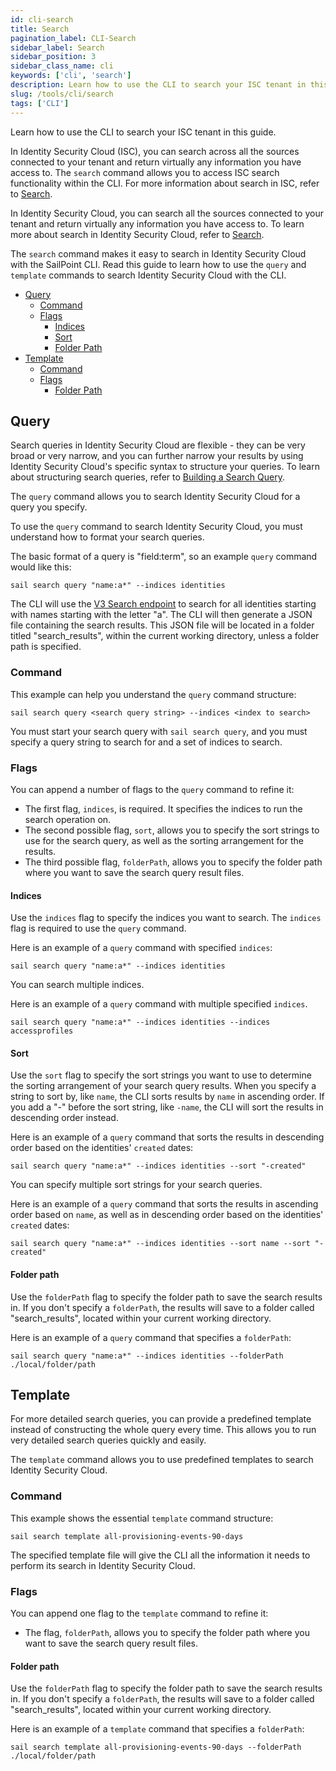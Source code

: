 ```yaml
---
id: cli-search
title: Search
pagination_label: CLI-Search
sidebar_label: Search
sidebar_position: 3
sidebar_class_name: cli
keywords: ['cli', 'search']
description: Learn how to use the CLI to search your ISC tenant in this guide.
slug: /tools/cli/search
tags: ['CLI']
---
```


Learn how to use the CLI to search your ISC tenant in this guide.

In Identity Security Cloud (ISC), you can search across all the sources connected to your tenant and return virtually any information you have access to. The `search` command allows you to access ISC search functionality within the CLI. For more information about search in ISC, refer to [Search](../../api/v3/search).

In Identity Security Cloud, you can search all the sources connected to your tenant and return virtually any information you have access to. To learn more about search in Identity Security Cloud, refer to [Search](https://documentation.sailpoint.com/saas/help/search/index.html).

The `search` command makes it easy to search in Identity Security Cloud with the SailPoint CLI. Read this guide to learn how to use the `query` and `template` commands to search Identity Security Cloud with the CLI.

- [Query](#query)
  - [Command](#command)
  - [Flags](#flags)
    - [Indices](#indices)
    - [Sort](#sort)
    - [Folder Path](#folder-path)
- [Template](#template)
  - [Command](#command-1)
  - [Flags](#flags-1)
    - [Folder Path](#folder-path-1)

## Query

Search queries in Identity Security Cloud are flexible - they can be very broad or very narrow, and you can further narrow your results by using Identity Security Cloud's specific syntax to structure your queries. To learn about structuring search queries, refer to [Building a Search Query](https://documentation.sailpoint.com/saas/help/search/building-query.html).

The `query` command allows you to search Identity Security Cloud for a query you specify.

To use the `query` command to search Identity Security Cloud, you must understand how to format your search queries.

The basic format of a query is "field:term", so an example `query` command would like this:

```shell
sail search query "name:a*" --indices identities
```

The CLI will use the [V3 Search endpoint](https://developer.sailpoint.com/docs/api/v3/search-post) to search for all identities starting with names starting with the letter "a". The CLI will then generate a JSON file containing the search results. This JSON file will be located in a folder titled "search_results", within the current working directory, unless a folder path is specified.

### Command

This example can help you understand the `query` command structure:

```shell
sail search query <search query string> --indices <index to search>
```

You must start your search query with `sail search query`, and you must specify a query string to search for and a set of indices to search.

### Flags

You can append a number of flags to the `query` command to refine it:

- The first flag, `indices`, is required. It specifies the indices to run the search operation on.
- The second possible flag, `sort`, allows you to specify the sort strings to use for the search query, as well as the sorting arrangement for the results.
- The third possible flag, `folderPath`, allows you to specify the folder path where you want to save the search query result files.

#### Indices

Use the `indices` flag to specify the indices you want to search. The `indices` flag is required to use the `query` command.

Here is an example of a `query` command with specified `indices`:

```shell
sail search query "name:a*" --indices identities
```

You can search multiple indices.

Here is an example of a `query` command with multiple specified `indices`.

```shell
sail search query "name:a*" --indices identities --indices accessprofiles
```

#### Sort

Use the `sort` flag to specify the sort strings you want to use to determine the sorting arrangement of your search query results. When you specify a string to sort by, like `name`, the CLI sorts results by `name` in ascending order. If you add a "-" before the sort string, like `-name`, the CLI will sort the results in descending order instead.

Here is an example of a `query` command that sorts the results in descending order based on the identities' `created` dates:

```shell
sail search query "name:a*" --indices identities --sort "-created"
```

You can specify multiple sort strings for your search queries.

Here is an example of a `query` command that sorts the results in ascending order based on `name`, as well as in descending order based on the identities' `created` dates:

```shell
sail search query "name:a*" --indices identities --sort name --sort "-created"
```

#### Folder path

Use the `folderPath` flag to specify the folder path to save the search results in. If you don't specify a `folderPath`, the results will save to a folder called "search_results", located within your current working directory.

Here is an example of a `query` command that specifies a `folderPath`:

```shell
sail search query "name:a*" --indices identities --folderPath ./local/folder/path
```

## Template

For more detailed search queries, you can provide a predefined template instead of constructing the whole query every time. This allows you to run very detailed search queries quickly and easily.

The `template` command allows you to use predefined templates to search Identity Security Cloud.

### Command

This example shows the essential `template` command structure:

```shell
sail search template all-provisioning-events-90-days
```

The specified template file will give the CLI all the information it needs to perform its search in Identity Security Cloud.

### Flags

You can append one flag to the `template` command to refine it:

- The flag, `folderPath`, allows you to specify the folder path where you want to save the search query result files.

#### Folder path

Use the `folderPath` flag to specify the folder path to save the search results in. If you don't specify a `folderPath`, the results will save to a folder called "search_results", located within your current working directory.

Here is an example of a `template` command that specifies a `folderPath`:

```shell
sail search template all-provisioning-events-90-days --folderPath ./local/folder/path
```
